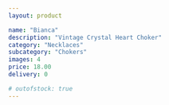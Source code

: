 ```yaml
---
layout: product

name: "Bianca"
description: "Vintage Crystal Heart Choker"
category: "Necklaces"
subcategory: "Chokers"
images: 4
price: 18.00
delivery: 0

# outofstock: true
---
```

